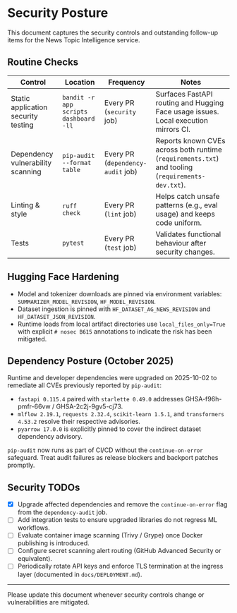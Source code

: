 # Security Posture

This document captures the security controls and outstanding follow-up items for the News Topic Intelligence service.

## Routine Checks

| Control                             | Location                              | Frequency                         | Notes                                                                                             |
| ----------------------------------- | ------------------------------------- | --------------------------------- | ------------------------------------------------------------------------------------------------- |
| Static application security testing | `bandit -r app scripts dashboard -ll` | Every PR (`security` job)         | Surfaces FastAPI routing and Hugging Face usage issues. Local execution mirrors CI.               |
| Dependency vulnerability scanning   | `pip-audit --format table`            | Every PR (`dependency-audit` job) | Reports known CVEs across both runtime (`requirements.txt`) and tooling (`requirements-dev.txt`). |
| Linting & style                     | `ruff check`                          | Every PR (`lint` job)             | Helps catch unsafe patterns (e.g., eval usage) and keeps code uniform.                            |
| Tests                               | `pytest`                              | Every PR (`test` job)             | Validates functional behaviour after security changes.                                            |

## Hugging Face Hardening

- Model and tokenizer downloads are pinned via environment variables: `SUMMARIZER_MODEL_REVISION`, `HF_MODEL_REVISION`.
- Dataset ingestion is pinned with `HF_DATASET_AG_NEWS_REVISION` and `HF_DATASET_JSON_REVISION`.
- Runtime loads from local artifact directories use `local_files_only=True` with explicit `# nosec B615` annotations to indicate the risk has been mitigated.

## Dependency Posture (October 2025)

Runtime and developer dependencies were upgraded on 2025-10-02 to remediate all CVEs previously reported by `pip-audit`:

- `fastapi 0.115.4` paired with `starlette 0.49.0` addresses GHSA-f96h-pmfr-66vw / GHSA-2c2j-9gv5-cj73.
- `mlflow 2.19.1`, `requests 2.32.4`, `scikit-learn 1.5.1`, and `transformers 4.53.2` resolve their respective advisories.
- `pyarrow 17.0.0` is explicitly pinned to cover the indirect dataset dependency advisory.

`pip-audit` now runs as part of CI/CD without the `continue-on-error` safeguard. Treat audit failures as release blockers and backport patches promptly.

## Security TODOs

- [x] Upgrade affected dependencies and remove the `continue-on-error` flag from the `dependency-audit` job.
- [ ] Add integration tests to ensure upgraded libraries do not regress ML workflows.
- [ ] Evaluate container image scanning (Trivy / Grype) once Docker publishing is introduced.
- [ ] Configure secret scanning alert routing (GitHub Advanced Security or equivalent).
- [ ] Periodically rotate API keys and enforce TLS termination at the ingress layer (documented in `docs/DEPLOYMENT.md`).

---

Please update this document whenever security controls change or vulnerabilities are mitigated.
